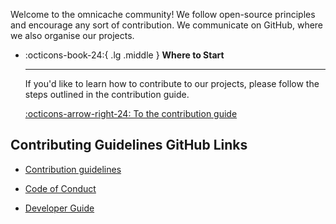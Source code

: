 Welcome to the omnicache community! We follow open-source principles and
encourage any sort of contribution. We communicate on GitHub, where we also
organise our projects.

<div class="grid cards" markdown>

-   :octicons-book-24:{ .lg .middle } __Where to Start__

    ---

    If you'd like to learn how to contribute to our projects, please follow
    the steps outlined in the contribution guide.

    [:octicons-arrow-right-24: To the contribution guide](contribute.md)

</div>


## Contributing Guidelines GitHub Links

- [Contribution guidelines](https://github.com/omnicache/omnicache/blob/main/CONTRIBUTING.md)

- [Code of Conduct](https://github.com/omnicache/omnicache/blob/main/CODE_OF_CONDUCT.md)

- [Developer Guide](https://github.com/omnicache/omnicache/blob/main/DEVELOPER.md)
